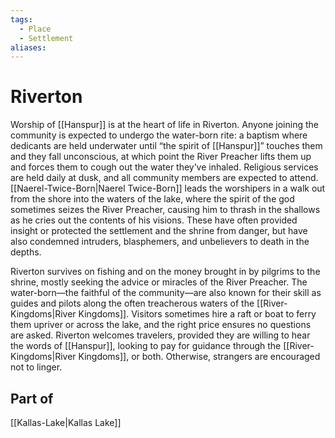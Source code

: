 ```yaml
---
tags:
  - Place
  - Settlement
aliases:
---
```

# Riverton
Worship of [[Hanspur]] is at the heart of life in Riverton. Anyone joining the community is expected to undergo the water-born rite: a baptism where dedicants are held underwater until “the spirit of [[Hanspur]]” touches them and they fall unconscious, at which point the River Preacher lifts them up and forces them to cough out the water they’ve inhaled. Religious services are held daily at dusk, and all community members are expected to attend. [[Naerel-Twice-Born|Naerel Twice-Born]] leads the worshipers in a walk out from the shore into the waters of the lake, where the spirit of the god sometimes seizes the River Preacher, causing him to thrash in the shallows as he cries out the contents of his visions. These have often provided insight or protected the settlement and the shrine from danger, but have also condemned intruders, blasphemers, and unbelievers to death in the depths.

Riverton survives on fishing and on the money brought in by pilgrims to the shrine, mostly seeking the advice or miracles of the River Preacher. The water-born—the faithful of the community—are also known for their skill as guides and pilots along the often treacherous waters of the [[River-Kingdoms|River Kingdoms]]. Visitors sometimes hire a raft or boat to ferry them upriver or across the lake, and the right price ensures no questions are asked. Riverton welcomes travelers, provided they are willing to hear the words of [[Hanspur]], looking to pay for guidance through the [[River-Kingdoms|River Kingdoms]], or both. Otherwise, strangers are encouraged not to linger.

## Part of
[[Kallas-Lake|Kallas Lake]]